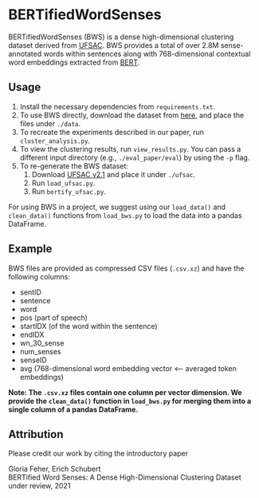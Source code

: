 # BERTifiedWordSenses

BERTifiedWordSenses (BWS) is a dense high-dimensional clustering dataset derived from [UFSAC](https://github.com/getalp/UFSAC). BWS provides a total of over 2.8M sense-annotated words within sentences along with 768-dimensional contextual word embeddings extracted from [BERT](https://huggingface.co/transformers/model_doc/bert.html#bert).

## Usage

1) Install the necessary dependencies from `requirements.txt`.
1) To use BWS directly, download the dataset from [here](https://tu-dortmund.sciebo.de/s/VusSNXhjt1BDgCC), and place the files under `./data`.
1) To recreate the experiments described in our paper, run `cluster_analysis.py`. 
1) To view the clustering results, run `view_results.py`. You can pass a different input directory (e.g., `./eval_paper/eval`) by using the `-p` flag.  
1) To re-generate the BWS dataset:
    1) Download [UFSAC v2.1](https://github.com/getalp/UFSAC/blob/master/corpus/ufsac-public-2.1.link.txt) and place it under `./ufsac`.
    1) Run `load_ufsac.py`.
    1) Run `bertify_ufsac.py`.

For using BWS in a project, we suggest using our `load_data()` and `clean_data()` functions from `load_bws.py` to load the data into a pandas DataFrame.

## Example
BWS files are provided as compressed CSV files (`.csv.xz`) and have the following columns:

- sentID	
- sentence	
- word	
- pos	(part of speech)
- startIDX	(of the word within the sentence)
- endIDX	
- wn_30_sense	
- num_senses	
- senseID	
- avg (768-dimensional word embedding vector <-- averaged token embeddings)

**Note: The `.csv.xz` files contain one column per vector dimension. We provide the `clean_data()` function in `load_bws.py` for merging them into a single column of a pandas DataFrame.**

## Attribution

Please credit our work by citing the introductory paper

Gloria Feher, Erich Schubert  
BERTified Word Senses: A Dense High-Dimensional Clustering Dataset  
under review, 2021
